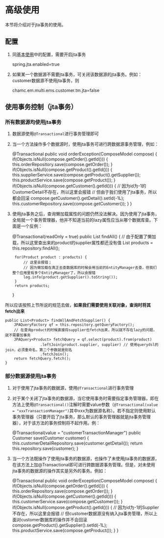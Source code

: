 # 高级使用

本节将介绍对于jta事务的使用。

## 配置

1) 同[基本使用](./datasource-base-1.1.0-snapshot.md)中的配置，需要开启jta事务

	spring.jta.enabled=true

2) 如果某一个数据源不需要jta事务，可关闭该数据源的jta事务。例如：customer数据源不使用jta事务，则

	chamc.em.multi.ems.customer.tm.jta=false

## 使用事务控制（jta事务）

### 所有数据源均使用jta事务

1) 数据源使用`@Transactional`进行事务管理即可
 
2) 当一个方法操作多个数据源时，使用jta事务可进行跨数据源事务管理，例如：

	@Transactional
	public void orderException(ComposeModel compose) {
		if(Objects.isNull(compose.getOrder().getId())) {
			this.orderRepository.save(compose.getOrder());
		}
		if(Objects.isNull(compose.getProduct().getId())) {
			this.supplierService.save(compose.getProduct().getSupplier());
			this.productService.save(compose.getProduct());
		}
		if(Objects.isNull(compose.getCustomer().getId())) {
			// 因为id为-1的CustomerDetail不存在，所以这里会报错
			// 但由于我们使用了jta事务，所以都会回滚
			compose.getCustomer().getDetail().setId(-1L);
			this.customerRepository.save(compose.getCustomer());
		}
	}

3) 使用jta事务之后，查询懒加载属性的问题仍然没法解决。因为使用了jta事务，全局就一个事务管理器，他并不知道当前的lazy属性应当从哪个数据库查。下面是一个反例：

	@Transactional(readOnly = true)
	public List<Product> findAll() {
		// 由于配置了懒加载，所以这里查出来的product的supplier属性都还没有值
		List<Product> products = this.repository.findAll();
		
		for(Product product : products) {
			// 这里会报错；
			// 因为懒加载在真正去查数据库的时候会用当前的EntityManager去查，但我们整个应用里有多个EntityManager了，所以会报错
			log.info(product.getSupplier().toString());
		}
		return products;
	}
	
所以应该按照上节所说的规范去做，**如果我们需要使用关联对象，查询时将其fetch出来**
	
	public List<Product> findAllAndFetchSupplier() {
		JPAQueryFactory qf = this.repository.getQueryFactory();
		// 在查询product的时候直接将supplier也fetch出来，所以就不存在lazy的问题，就不需要加事务
		JPAQuery<Product> fetchQuery = qf.select(product).from(product)
					.leftJoin(product.supplier, supplier) // 使用querydsl的join，必须重命名，第二个参数就是别名
					.fetchJoin();
		return fetchQuery.fetch();
	}

### 部分数据源使用jta事务

1) 对于使用了jta事务的数据源，使用`@Transactional`进行事务管理

2) 对于某个关闭了jta事务的数据源，当它使用事务时需要指定事务管理器，即在方法上使用`@Transactional()`注解时需要value参数（`@Transactional(value = "xxxTransactionManager")`其中xxx为数据源名称）。若不指定则使用默认事务管理器（只要开启了jta事务，那么默认的事务管理器就是jta事务管理器），对于该方法的事务控制将不起作用。例：

	@Transactional(value = "customerTransactionManager")
	public Customer save(Customer customer) {
		this.customerDetailRepository.save(customer.getDetail());
		return this.repository.save(customer);
	}

3) 当一个方法既操作了使用jta事务的数据源，也操作了未使用jta事务的数据源，在该方法上加@Transactional即可进行跨数据源事务管理。但是，对未使用jta事务的数据源的操作其实是另外的事务。例如：

	@Transactional
	public void orderException(ComposeModel compose) {
		if(Objects.isNull(compose.getOrder().getId())) {
			this.orderRepository.save(compose.getOrder());
		}
		if(Objects.isNull(compose.getCustomer().getId())) {
			this.customerService.save(compose.getCustomer());
		}
		if(Objects.isNull(compose.getProduct().getId())) {
			// 因为id为-1的Supplier不存在，所以这里会报错
			// 但customer数据源没有纳入jta事务管理，所以上面对customer数据库的操作并不会回滚
			compose.getProduct().getSupplier().setId(-1L);
			this.productService.save(compose.getProduct());
		}
	}
